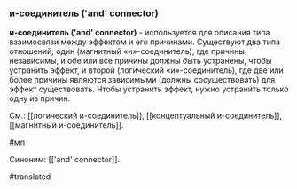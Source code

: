 ### и-соединитель (\'and\' connector)

**и-соединитель (\'and\' connector)** - используется для описания типа взаимосвязи между эффектом и его причинами. Существуют два типа отношений; один (магнитный «и»-соединитель), где причины независимы, и обе или все причины должны быть устранены, чтобы устранить эффект, и второй (логический «и»-соединитель), где две или более причины являются зависимыми (должны сосуществовать) для эффект существовать. Чтобы устранить эффект, нужно устранить только одну из причин.

См.: [[логический и-соединитель]], [[концептуальный и-соединитель]], [[магнитный и-соединитель]].

#мп

Синоним: [['and' connector]].

#translated
